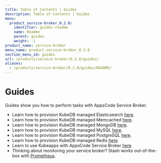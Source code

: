 ```yaml
---
title: Table of Contents | Guides
description: Table of Contents | Guides
menu:
  product_service-broker_0.2.0:
    identifier: guides-readme
    name: Readme
    parent: guides
    weight: -1
product_name: service-broker
menu_name: product_service-broker_0.2.0
section_menu_id: guides
url: /products/service-broker/0.2.0/guides/
aliases:
  - /products/service-broker/0.2.0/guides/README/
---
```

# Guides

Guides show you how to perform tasks with AppsCode Service Broker.

- Learn how to provision KubeDB managed Elasticsearch [here](/docs/guides/kubedb/elasticsearch.md).
- Learn how to provision KubeDB managed Memcached [here](/docs/guides/kubedb/memcached.md).
- Learn how to provision KubeDB managed MongoDB [here](/docs/guides/kubedb/mongodb.md).
- Learn how to provision KubeDB managed MySQL [here](/docs/guides/kubedb/mysql.md).
- Learn how to provision KubeDB managed PostgreSQL [here](/docs/guides/kubedb/postgres.md).
- Learn how to provision KubeDB managed Redis [here](/docs/guides/kubedb/redis.md).
- Learn to use Kubeapps with AppsCode Service Broker [here](/docs/guides/kubeapps.md)
- Thinking about monitoring your service broker? Stash works out-of-the-box with [Prometheus](/docs/guides/monitoring/overview.md).
